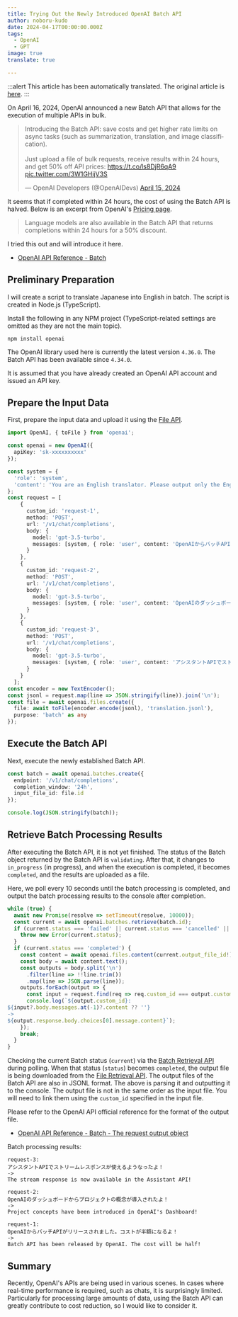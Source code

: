 ```yaml
---
title: Trying Out the Newly Introduced OpenAI Batch API
author: noboru-kudo
date: 2024-04-17T00:00:00.000Z
tags:
  - OpenAI
  - GPT
image: true
translate: true

---
```


:::alert
This article has been automatically translated.
The original article is [here](https://developer.mamezou-tech.com/blogs/2024/04/17/openai-batch-api-intro/).
:::



On April 16, 2024, OpenAI announced a new Batch API that allows for the execution of multiple APIs in bulk.

<blockquote class="twitter-tweet"><p lang="en" dir="ltr">Introducing the Batch API: save costs and get higher rate limits on async tasks (such as summarization, translation, and image classification).<br><br>Just upload a file of bulk requests, receive results within 24 hours, and get 50% off API prices: <a href="https://t.co/ls8DjR6qA9">https://t.co/ls8DjR6qA9</a> <a href="https://t.co/3W1GHijV3S">pic.twitter.com/3W1GHijV3S</a></p>&mdash; OpenAI Developers (@OpenAIDevs) <a href="https://twitter.com/OpenAIDevs/status/1779922566091522492?ref_src=twsrc%5Etfw">April 15, 2024</a></blockquote> <script async src="https://platform.twitter.com/widgets.js" charset="utf-8"></script>

It seems that if completed within 24 hours, the cost of using the Batch API is halved. Below is an excerpt from OpenAI's [Pricing page](https://openai.com/pricing).

> Language models are also available in the Batch API that returns completions within 24 hours for a 50% discount.

I tried this out and will introduce it here.

- [OpenAI API Reference - Batch](https://platform.openai.com/docs/api-reference/batch)

## Preliminary Preparation

I will create a script to translate Japanese into English in batch. The script is created in Node.js (TypeScript).

Install the following in any NPM project (TypeScript-related settings are omitted as they are not the main topic).

```shell
npm install openai
```

The OpenAI library used here is currently the latest version `4.36.0`. The Batch API has been available since `4.34.0`.

It is assumed that you have already created an OpenAI API account and issued an API key.

## Prepare the Input Data

First, prepare the input data and upload it using the [File API](https://platform.openai.com/docs/api-reference/files/create).

```typescript
import OpenAI, { toFile } from 'openai';

const openai = new OpenAI({
  apiKey: 'sk-xxxxxxxxxx'
});

const system = {
  'role': 'system',
  'content': 'You are an English translator. Please output only the English translation of the given text.'
};
const request = [
    {
      custom_id: 'request-1',
      method: 'POST',
      url: '/v1/chat/completions',
      body: {
        model: 'gpt-3.5-turbo',
        messages: [system, { role: 'user', content: 'OpenAIからバッチAPIがリリースされました。コストが半額になるよ！' }]
      }
    },
    {
      custom_id: 'request-2',
      method: 'POST',
      url: '/v1/chat/completions',
      body: {
        model: 'gpt-3.5-turbo',
        messages: [system, { role: 'user', content: 'OpenAIのダッシュボードからプロジェクトの概念が導入されたよ！' }]
      }
    },
    {
      custom_id: 'request-3',
      method: 'POST',
      url: '/v1/chat/completions',
      body: {
        model: 'gpt-3.5-turbo',
        messages: [system, { role: 'user', content: 'アシスタントAPIでストリームレスポンスが使えるようなったよ！' }]
      }
    }
  ];
const encoder = new TextEncoder();
const jsonl = request.map(line => JSON.stringify(line)).join('\n');
const file = await openai.files.create({
  file: await toFile(encoder.encode(jsonl), 'translation.jsonl'),
  purpose: 'batch' as any
});
```

## Execute the Batch API

Next, execute the newly established Batch API.

```typescript
const batch = await openai.batches.create({
  endpoint: '/v1/chat/completions',
  completion_window: '24h',
  input_file_id: file.id
});

console.log(JSON.stringify(batch));
```

## Retrieve Batch Processing Results

After executing the Batch API, it is not yet finished. The status of the Batch object returned by the Batch API is `validating`. After that, it changes to `in_progress` (in progress), and when the execution is completed, it becomes `completed`, and the results are uploaded as a file.

Here, we poll every 10 seconds until the batch processing is completed, and output the batch processing results to the console after completion.

```typescript
while (true) {
  await new Promise(resolve => setTimeout(resolve, 10000));
  const current = await openai.batches.retrieve(batch.id);
  if (current.status === 'failed' || current.status === 'cancelled' || current.status === 'expired') {
    throw new Error(current.status);
  }
  if (current.status === 'completed') {
    const content = await openai.files.content(current.output_file_id!);
    const body = await content.text();
    const outputs = body.split('\n')
      .filter(line => !!line.trim())
      .map(line => JSON.parse(line));
    outputs.forEach(output => {
      const input = request.find(req => req.custom_id === output.custom_id);
      console.log(`${output.custom_id}:
${input?.body.messages.at(-1)?.content ?? ''}
->
${output.response.body.choices[0].message.content}`);
    });
    break;
  }
}
```

Checking the current Batch status (`current`) via the [Batch Retrieval API](https://platform.openai.com/docs/api-reference/batch/retrieve) during polling.
When that status (`status`) becomes `completed`, the output file is being downloaded from the [File Retrieval API](https://platform.openai.com/docs/api-reference/files/retrieve-contents).
The output files of the Batch API are also in JSONL format. The above is parsing it and outputting it to the console.
The output file is not in the same order as the input file. You will need to link them using the `custom_id` specified in the input file.

Please refer to the OpenAI API official reference for the format of the output file.

- [OpenAI API Reference - Batch - The request output object](https://platform.openai.com/docs/api-reference/batch/requestOutput)

Batch processing results:

```
request-3:
アシスタントAPIでストリームレスポンスが使えるようなったよ！
->
The stream response is now available in the Assistant API!

request-2:
OpenAIのダッシュボードからプロジェクトの概念が導入されたよ！
->
Project concepts have been introduced in OpenAI's Dashboard!

request-1:
OpenAIからバッチAPIがリリースされました。コストが半額になるよ！
->
Batch API has been released by OpenAI. The cost will be half!
```

## Summary

Recently, OpenAI's APIs are being used in various scenes. In cases where real-time performance is required, such as chats, it is surprisingly limited. Particularly for processing large amounts of data, using the Batch API can greatly contribute to cost reduction, so I would like to consider it.

